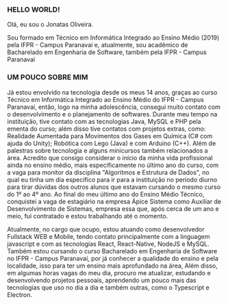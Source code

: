 <!--
**JonatasSOliveira/JonatasSOliveira** is a ✨ _special_ ✨ repository because its `README.md` (this file) appears on your GitHub profile.

Here are some ideas to get you started:

- 🔭 I’m currently working on ...
- 🌱 I’m currently learning ...
- 👯 I’m looking to collaborate on ...
- 🤔 I’m looking for help with ...
- 💬 Ask me about ...
- 📫 How to reach me: ...
- 😄 Pronouns: ...
- ⚡ Fun fact: ...
-->

### HELLO WORLD!

Olá, eu sou o Jonatas Oliveira. 

Sou formado em Técnico em Informática Integrado ao Ensino Médio (2019) pela IFPR - Campus Paranavaí e, atualmente, sou acadêmico de Bacharelado em Engenharia de Software, também pela IFPR - Campus Paranavaí


### UM POUCO SOBRE MIM

Já estou envolvido na tecnologia desde os meus 14 anos, graças ao curso Técnico em Informática Integrado ao Ensino Médio do IFPR - Campus Paranavaí, então, logo na minha adolescência, consegui muito contato com o desenvolvimento e o planejamento de softwares.
 Durante meu tempo na instituição, tive contato com as tecnologias Java, MySQL e PHP pela ementa do curso; além disso tive contatos com projetos extras, como: Realidade Aumentada para Movimentos dos Gases em Química (C# com ajuda do Unity); Robótica com Lego (Java) e com Arduino (C++). Além de palestras sobre tecnologia e alguns minicursos também relacionados a área.
 Acredito que consigo considerar o início da minha vida profissional ainda no ensino médio, mais especificamente no último ano do curso, com a vaga para monitor da disciplina "Algoritmos e Estrutura de Dados", no qual eu tinha um dia específico para ir para a instituição no período diurno para tirar dúvidas dos outros alunos que estavam cursando o mesmo curso do 1º ao 4º ano.
 Ao final do meu último ano do Ensino Médio Técnico, conquistei a vaga de estagiário na empresa Ápice Sistema como Auxiliar de Desenvolvimento de Sistemas, empresa essa que, após cerca de um ano e meio, fui contratado e estou trabalhando até o momento.

 Atualmente, no cargo que ocupo, estou atuando como desenvolvedor Fullstack WEB e Mobile, tendo contato principalmente com a linguagem javascript e com as tecnologias React, React-Native, NodeJS e MySQL.
 Também estou cursando o curso Bacharelado em Engenharia de Software no IFPR - Campus Paranavaí, por já conhecer a qualidade do ensino e pela localidade, isso para ter um ensino mais aprofundado na área, Além disso, em algumas horas vagas do meu dia, procuro me atualizar, estudando e desenvolvendo projetos pessoais, aprendendo um pouco mais das tecnologias que uso no dia a dia e também outras, como o Typescript e Electron.
